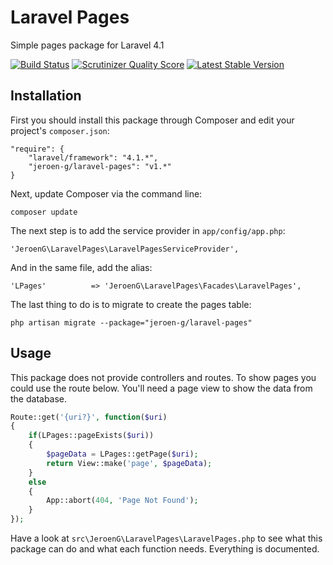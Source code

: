 Laravel Pages
=====================

Simple pages package for Laravel 4.1

[![Build Status](https://travis-ci.org/Jeroen-G/laravel-pages.png?branch=master)](https://travis-ci.org/Jeroen-G/laravel-pages)
[![Scrutinizer Quality Score](https://scrutinizer-ci.com/g/Jeroen-G/laravel-pages/badges/quality-score.png?s=a0e8e2ce3e6f07bb1171e5257b3224a60427bb3c)](https://scrutinizer-ci.com/g/Jeroen-G/laravel-pages/)
[![Latest Stable Version](https://poser.pugx.org/jeroen-g/laravel-pages/v/stable.png)](https://packagist.org/packages/jeroen-g/laravel-pages)

## Installation
First you should install this package through Composer and edit your project's `composer.json`:

    "require": {
		"laravel/framework": "4.1.*",
		"jeroen-g/laravel-pages": "v1.*"
	}

Next, update Composer via the command line:

    composer update

The next step is to add the service provider in `app/config/app.php`:

    'JeroenG\LaravelPages\LaravelPagesServiceProvider',

And in the same file, add the alias:

	'LPages'          => 'JeroenG\LaravelPages\Facades\LaravelPages',


The last thing to do is to migrate to create the pages table:

	php artisan migrate --package="jeroen-g/laravel-pages"

## Usage
This package does not provide controllers and routes. To show pages you could use the route below. You'll need a page view to show the data from the database.
```php
Route::get('{uri?}', function($uri)
{
	if(LPages::pageExists($uri))
	{
		$pageData = LPages::getPage($uri);
		return View::make('page', $pageData);
	}
	else
	{
		App::abort(404, 'Page Not Found');
	}
});
```
Have a look at `src\JeroenG\LaravelPages\LaravelPages.php` to see what this package can do and what each function needs. Everything is documented.